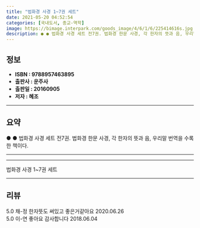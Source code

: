 ```yaml
---
title: "법화경 사경 1~7권 세트"
date: 2021-05-20 04:52:54
categories: [국내도서, 종교-역학]
image: https://bimage.interpark.com/goods_image/4/6/1/6/225414616s.jpg
description: ● ● 법화경 사경 세트 전7권. 법화경 한문 사경, 각 한자의 뜻과 음, 우리말 번역을 수록한 책이다.
---
```


## **정보**

- **ISBN : 9788957463895**
- **출판사 : 운주사**
- **출판일 : 20160905**
- **저자 : 혜조**

------



## **요약**

●  ●  법화경 사경 세트 전7권. 법화경 한문 사경, 각 한자의 뜻과 음, 우리말 번역을 수록한 책이다.

------



------


법화경 사경 1~7권 세트 

------


## **리뷰** 

5.0 채-정 한자뜻도 써있고 좋은거같아요 2020.06.26 <br/>5.0 이-연 좋아요 감사합니다 2018.06.04 <br/>